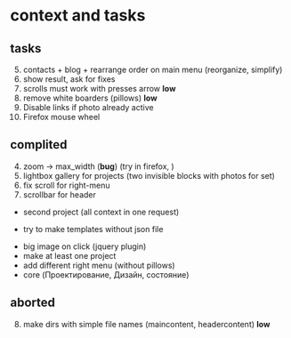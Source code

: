 # context and tasks

## tasks
5. contacts + blog + rearrange order on main menu (reorganize, simplify)
7. show result, ask for fixes
9. scrolls must work with presses arrow **low**
10. remove white boarders (pillows) **low**
11. Disable links if photo already active
12. Firefox mouse wheel

## complited
4. zoom -> max_width (**bug**) (try in firefox, )
3. lightbox gallery for projects (two invisible blocks with photos for set)
1. fix scroll for right-menu
2. scrollbar for header
+ second project (all context in one request)
- try to make templates without json file
+ big image on click (jquery plugin)
+ make at least one project
+ add different right menu (without pillows)
+ core (Проектирование, Дизайн, состояние)

## aborted
8. make dirs with simple file names (maincontent, headercontent) **low**
